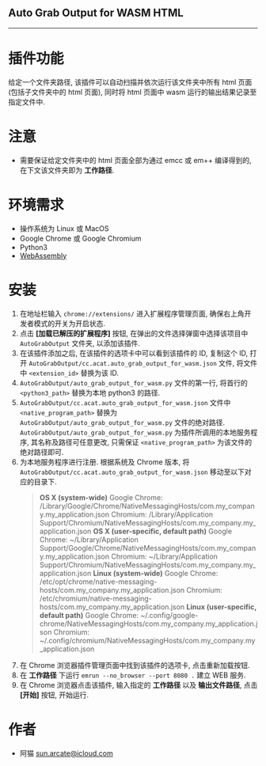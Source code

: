 Auto Grab Output for WASM HTML
---
---

# 插件功能

给定一个文件夹路径, 该插件可以自动扫描并依次运行该文件夹中所有 html 页面 (包括子文件夹中的 html 页面), 同时将 html 页面中 wasm 运行的输出结果记录至指定文件中.

# 注意

* 需要保证给定文件夹中的 html 页面全部为通过 emcc 或 em++ 编译得到的, 在下文该文件夹即为 **工作路径**.

# 环境需求

* 操作系统为 Linux 或 MacOS
* Google Chrome 或 Google Chromium
* Python3
* [WebAssembly](https://webassembly.org/getting-started/developers-guide/)

# 安装

1. 在地址栏输入 `chrome://extensions/` 进入扩展程序管理页面, 确保右上角开发者模式的开关为开启状态.
2. 点击 **[加载已解压的扩展程序]** 按钮, 在弹出的文件选择弹窗中选择该项目中 `AutoGrabOutput` 文件夹, 以添加该插件.
3. 在该插件添加之后, 在该插件的选项卡中可以看到该插件的 ID, 复制这个 ID, 打开 `AutoGrabOutput/cc.acat.auto_grab_output_for_wasm.json` 文件, 将文件中 `<extension_id>` 替换为该 ID.
4. `AutoGrabOutput/auto_grab_output_for_wasm.py` 文件的第一行, 将首行的 `<python3_path>` 替换为本地 python3 的路径.
4. `AutoGrabOutput/cc.acat.auto_grab_output_for_wasm.json` 文件中 `<native_program_path>` 替换为 `AutoGrabOutput/auto_grab_output_for_wasm.py` 文件的绝对路径.
    `AutoGrabOutput/auto_grab_output_for_wasm.py` 为插件所调用的本地服务程序, 其名称及路径可任意更改, 只需保证 `<native_program_path>` 为该文件的绝对路径即可.
5. 为本地服务程序进行注册.
    根据系统及 Chrome 版本, 将 `AutoGrabOutput/cc.acat.auto_grab_output_for_wasm.json` 移动至以下对应的目录下.
    > **OS X (system-wide)**
    > Google Chrome: /Library/Google/Chrome/NativeMessagingHosts/com.my_company.my_application.json
    > Chromium: /Library/Application Support/Chromium/NativeMessagingHosts/com.my_company.my_application.json
    > **OS X (user-specific, default path)**
    > Google Chrome: ~/Library/Application Support/Google/Chrome/NativeMessagingHosts/com.my_company.my_application.json
    > Chromium: ~/Library/Application Support/Chromium/NativeMessagingHosts/com.my_company.my_application.json
    > **Linux (system-wide)**
    > Google Chrome: /etc/opt/chrome/native-messaging-hosts/com.my_company.my_application.json
    > Chromium: /etc/chromium/native-messaging-hosts/com.my_company.my_application.json
    > **Linux (user-specific, default path)**
    > Google Chrome: ~/.config/google-chrome/NativeMessagingHosts/com.my_company.my_application.json
    > Chromium: ~/.config/chromium/NativeMessagingHosts/com.my_company.my_application.json
7. 在 Chrome 浏览器插件管理页面中找到该插件的选项卡, 点击重新加载按钮.
8. 在 **工作路径** 下运行 `emrun --no_browser --port 8080 .` 建立 WEB 服务.
9. 在 Chrome 浏览器点击该插件, 输入指定的 **工作路径** 以及 **输出文件路径**, 点击 **[开始]** 按钮, 开始运行.

# 作者
* 阿猫 sun.arcate@icloud.com